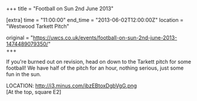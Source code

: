 +++
title = "Football on Sun 2nd June 2013"

[extra]
time = "11:00:00"
end_time = "2013-06-02T12:00:00Z"
location = "Westwood Tarkett Pitch"

original = "https://uwcs.co.uk/events/football-on-sun-2nd-june-2013-1474489079350/"    
+++

If you're burned out on revision, head on down to the Tarkett pitch for some football\! We have half of the pitch for an hour, nothing serious, just some fun in the sun.

LOCATION: http://i3.minus.com/ibzEBtoxDgbVgG.png  
\[At the top, square E2\]

